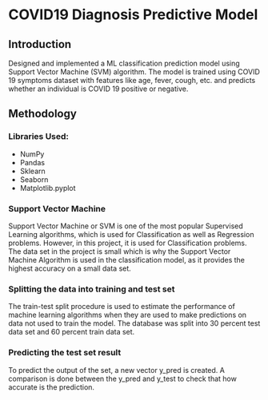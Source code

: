 # COVID19 Diagnosis Predictive Model

## Introduction
Designed and implemented a ML classification prediction model using Support Vector Machine (SVM) algorithm. The model is trained using COVID 19 symptoms dataset with features like age, fever, cough, etc. and predicts whether an individual is COVID 19 positive or negative.

## Methodology

### Libraries Used: 
* NumPy 
* Pandas 
* Sklearn 
* Seaborn 
* Matplotlib.pyplot

### Support Vector Machine
Support Vector Machine or SVM is one of the most popular Supervised Learning algorithms, which is used for Classification as well as Regression problems.  However, in this project, it is used for Classification problems. The data set in the project is small which is why the Support Vector Machine Algorithm is used in the classification model, as it provides the highest accuracy on a small data set.

### Splitting the data into training and test set
The train-test split procedure is used to estimate the performance of machine learning algorithms when they are used to make predictions on data not used to train the model.  The database was split into 30 percent test data set and 60 percent train data set.

### Predicting the test set result
To predict the output of the set, a new vector y_pred is created. A comparison is done between the y_pred and y_test to check that how accurate is the prediction.



